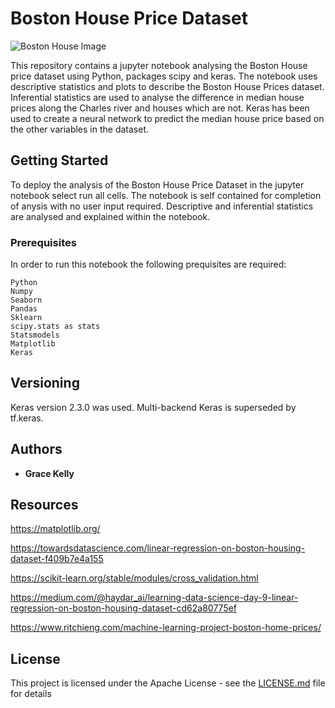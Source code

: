 # Boston House Price Dataset

![Boston House Image](https://miro.medium.com/max/1000/1*FHQOSHMMT07CbXpklk1Ehw.jpeg)

This repository contains a jupyter notebook analysing the Boston House price dataset using Python, packages scipy and keras. The notebook uses descriptive statistics and plots to describe the Boston House Prices dataset. Inferential statistics are used to analyse the difference in median house prices along the Charles river and houses which are not. Keras has been used to create a neural network to predict the median house price based on the other variables in the dataset.

## Getting Started

To deploy the analysis of the Boston House Price Dataset in the jupyter notebook select run all cells. The notebook is self contained for completion of anysis with no user input required. Descriptive and inferential statistics are analysed and explained within the notebook.

### Prerequisites

In order to run this notebook the following prequisites are required:

```
Python
Numpy
Seaborn
Pandas
Sklearn
scipy.stats as stats
Statsmodels
Matplotlib
Keras
```

## Versioning

Keras version 2.3.0 was used. Multi-backend Keras is superseded by tf.keras.

## Authors

* **Grace Kelly** 

## Resources

https://matplotlib.org/

https://towardsdatascience.com/linear-regression-on-boston-housing-dataset-f409b7e4a155

https://scikit-learn.org/stable/modules/cross_validation.html

https://medium.com/@haydar_ai/learning-data-science-day-9-linear-regression-on-boston-housing-dataset-cd62a80775ef

https://www.ritchieng.com/machine-learning-project-boston-home-prices/

## License

This project is licensed under the Apache License - see the [LICENSE.md](LICENSE.md) file for details


